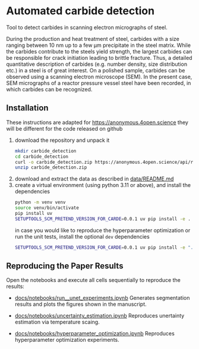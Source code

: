 # Automated carbide detection

Tool to detect carbides in scanning electron micrographs of steel.

During the production and heat treatment of steel, carbides with a size ranging between 10 nm up to a few µm precipitate in the steel matrix. While the carbides contribute to the steels yield strength, the largest carbides can be responsible for crack initiation leading to brittle fracture. Thus, a detailed quantitative description of carbides (e.g. number density, size distribution etc.) in a steel is of great interest.
On a polished sample, carbides can be observed using a scanning electron microscope (SEM). In the present case, SEM micrographs of a reactor pressure vessel steel have been recorded, in which carbides can be recognized.

## Installation

These instructions are adapted for https://anonymous.4open.science they will be different for the code released on github

1. download the repository and unpack it
   ```bash
   mkdir carbide_detection
   cd carbide_detection
   curl -o carbide_detection.zip https://anonymous.4open.science/api/repo/carbide_detection/zip
   unzip carbide_detection.zip
   ```
2. download and extract the data as described in [data/README.md](data/README.md)
3. create a virtual environment (using python 3.11 or above), and install the dependencies
   ```bash
   python -m venv venv
   source venv/bin/activate
   pip install uv
   SETUPTOOLS_SCM_PRETEND_VERSION_FOR_CARDE=0.0.1 uv pip install -e .
   ```
   in case you would like to reproduce the hyperparameter optimization or run the unit tests, install the optional `dev` dependencies
   ```bash
   SETUPTOOLS_SCM_PRETEND_VERSION_FOR_CARDE=0.0.1 uv pip install -e ".[dev]"
   ```

## Reproducing the Paper Results

Open the notebooks and execute all cells sequentially to reproduce the results:

- [docs/notebooks/run__unet_experiments.ipynb](docs/notebooks/run__unet_experiments.ipynb)
  Generates segmentation results and plots the figures shown in the manuscript.

- [docs/notebooks/uncertainty_estimation.ipynb](docs/notebooks/uncertainty_estimation.ipynb)
  Reproduces unertainty estimation via temperature scaing.

- [docs/notebooks/hyperparameter_optimization.ipynb](docs/notebooks/hyperparameter_optimization.ipynb)
  Reproduces hyperparameter optimization experiments.
